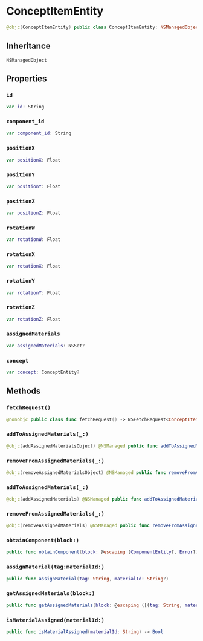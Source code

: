 # ConceptItemEntity

``` swift
@objc(ConceptItemEntity) public class ConceptItemEntity: NSManagedObject
```

## Inheritance

`NSManagedObject`

## Properties

### `id`

``` swift
var id: String
```

### `component_id`

``` swift
var component_id: String
```

### `positionX`

``` swift
var positionX: Float
```

### `positionY`

``` swift
var positionY: Float
```

### `positionZ`

``` swift
var positionZ: Float
```

### `rotationW`

``` swift
var rotationW: Float
```

### `rotationX`

``` swift
var rotationX: Float
```

### `rotationY`

``` swift
var rotationY: Float
```

### `rotationZ`

``` swift
var rotationZ: Float
```

### `assignedMaterials`

``` swift
var assignedMaterials: NSSet?
```

### `concept`

``` swift
var concept: ConceptEntity?
```

## Methods

### `fetchRequest()`

``` swift
@nonobjc public class func fetchRequest() -> NSFetchRequest<ConceptItemEntity>
```

### `addToAssignedMaterials(_:)`

``` swift
@objc(addAssignedMaterialsObject) @NSManaged public func addToAssignedMaterials(_ value: AssignedMaterialEntity)
```

### `removeFromAssignedMaterials(_:)`

``` swift
@objc(removeAssignedMaterialsObject) @NSManaged public func removeFromAssignedMaterials(_ value: AssignedMaterialEntity)
```

### `addToAssignedMaterials(_:)`

``` swift
@objc(addAssignedMaterials) @NSManaged public func addToAssignedMaterials(_ values: NSSet)
```

### `removeFromAssignedMaterials(_:)`

``` swift
@objc(removeAssignedMaterials) @NSManaged public func removeFromAssignedMaterials(_ values: NSSet)
```

### `obtainComponent(block:)`

``` swift
public func obtainComponent(block: @escaping (ComponentEntity?, Error?) -> Void)
```

### `assignMaterial(tag:materialId:)`

``` swift
public func assignMaterial(tag: String, materialId: String?)
```

### `getAssignedMaterials(block:)`

``` swift
public func getAssignedMaterials(block: @escaping ([(tag: String, materialId: String?, scnMaterial: SCNMaterial?)], Error?) -> Void)
```

### `isMaterialAssigned(materialId:)`

``` swift
public func isMaterialAssigned(materialId: String) -> Bool
```
